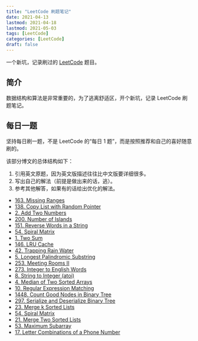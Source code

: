 ```yaml
---
title: "LeetCode 刷题笔记"
date: 2021-04-13
lastmod: 2021-04-18
lastmod: 2021-05-03
tags: [LeetCode]
categories: [LeetCode]
draft: false
---
```


一个新坑，记录刷过的 [LeetCode](https://leetcode-cn.com/) 题目。

<!--more-->

## 简介

数据结构和算法是非常重要的，为了逃离舒适区，开个新坑，记录 LeetCode 刷题笔记。

## 每日一题

坚持每日刷一题，不是 LeetCode 的“每日 1 题”，而是按照推荐和自己的喜好随意刷的。

该部分博文的总体结构如下：

1. 引用英文原题，因为英文版描述往往比中文版要详细很多。
2. 写出自己的解法（前提是做出来的话，逃）。
3. 参考其他解答，如果有的话给出优化的解法。

- [163. Missing Ranges](/posts/leetcode/daily/163-missing-ranges)
- [138. Copy List with Random Pointer](/posts/leetcode/daily/138-copy-list-with-random-pointer)
- [2. Add Two Numbers](/posts/leetcode/daily/2-add-two-numbers)
- [200. Number of Islands](/posts/leetcode/daily/200-number-of-islands)
- [151. Reverse Words in a String](/posts/leetcode/daily/151-reverse-words-in-a-string)
- [54. Spiral Matrix](/posts/leetcode/daily/54-spiral-matrix)
- [1. Two Sum](/posts/leetcode/daily/1-two-sum)
- [146. LRU Cache](/posts/leetcode/daily/146-lru-cache)
- [42. Trapping Rain Water](/posts/leetcode/daily/42-trapping-rain-water)
- [5. Longest Palindromic Substring](/posts/leetcode/daily/5-longest-palindromic-substring)
- [253. Meeting Rooms II](/posts/leetcode/daily/253-meeting-rooms-ii)
- [273. Integer to English Words](/posts/leetcode/daily/273-integer-to-english-words)
- [8. String to Integer (atoi)](/posts/leetcode/daily/8-string-to-integer-atoi)
- [4. Median of Two Sorted Arrays](/posts/leetcode/daily/4-median-of-two-sorted-arrays)
- [10. Regular Expression Matching](/posts/leetcode/daily/10-regular-expression-matching)
- [1448. Count Good Nodes in Binary Tree](/posts/leetcode/daily/1448-count-good-nodes-in-binary-tree)
- [297. Serialize and Deserialize Binary Tree](/posts/leetcode/daily/297-serialize-and-deserialize-binary-tree)
- [23. Merge k Sorted Lists](/posts/leetcode/daily/23-merge-k-sorted-lists)
- [54. Spiral Matrix](/posts/leetcode/daily/54-spiral-matrix)
- [21. Merge Two Sorted Lists](/posts/leetcode/daily/21-merge-two-sorted-lists)
- [53. Maximum Subarray](/posts/leetcode/daily/53-maximum-subarray)
- [17. Letter Combinations of a Phone Number](/posts/leetcode/daily/17-letter-combinations-of-a-phone-number)
